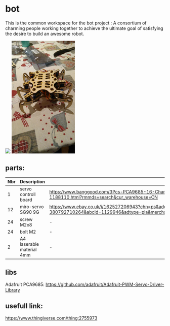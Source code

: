 # bot
This is the common workspace for the bot project : A consortium of charming people working together to achieve the ultimate goal of satisfying the desire to build an awesome robot.

<img src="./doc/img/bot_not_assembled.jpg" width="200">
<img src="./doc/img/bot_assembled.jpeg" width="200">

## parts: 
| Nbr | Description | Link |
| --- | --- | --- | 
| 1 | servo controll board | https://www.banggood.com/3Pcs-PCA9685-16-Channel-12-bit-PWM-Servo-Motor-Driver-I2C-Module-For-Arduino-Robot-p-1188110.html?rmmds=search&cur_warehouse=CN
| 12 | miro-servo SG90 9G | https://www.ebay.co.uk/i/162527206943?chn=ps&adgroupid=49939730778&rlsatarget=pla-380792710264&abcId=1129946&adtype=pla&merchantid=115117200&poi=&googleloc=1006598&device=c&campaignid=974198600&crdt=0
| 24 | screw M2x8 | - |
| 24 | bolt M2 | - |
| 2 | A4 laserable material 4mm | - |

## libs
Adafruit PCA9685:
https://github.com/adafruit/Adafruit-PWM-Servo-Driver-Library

## usefull link:
https://www.thingiverse.com/thing:2755973

